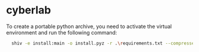 # cyberlab

To create a portable python archive, you need to activate the virtual environment and run the following command:
```bash
  shiv -e install:main -o install.pyz -r .\requirements.txt --compressed --site-packages .
```